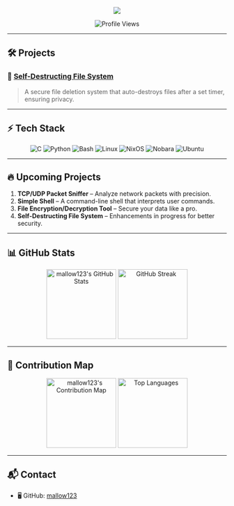 <p align="center">
  <img src="https://readme-typing-svg.herokuapp.com?font=JetBrains+Mono&size=22&duration=3000&color=00FF00&center=true&vCenter=true&lines=Hello!!;C+%7C+Python+%7C+Bash+%7C+Linux;Building+and+Growing!">
</p>

<p align="center">
  <img src="https://komarev.com/ghpvc/?username=mallow123&style=flat-square&color=00FF00" alt="Profile Views"/>
</p>

---

## 🛠️ Projects
### 🚨 [Self-Destructing File System](https://github.com/mallow123/self-destructing-file-system)
> A secure file deletion system that auto-destroys files after a set timer, ensuring privacy.

---

## ⚡ Tech Stack
<p align="center">
  <img src="https://img.shields.io/badge/C-00599C?style=for-the-badge&logo=c&logoColor=white" alt="C"/>
  <img src="https://img.shields.io/badge/Python-3776AB?style=for-the-badge&logo=python&logoColor=white" alt="Python"/>
  <img src="https://img.shields.io/badge/Bash-4EAA25?style=for-the-badge&logo=gnu-bash&logoColor=white" alt="Bash"/>
  <img src="https://img.shields.io/badge/Linux-FCC624?style=for-the-badge&logo=linux&logoColor=black" alt="Linux"/>
  <img src="https://img.shields.io/badge/NixOS-5277C3?style=for-the-badge&logo=nixos&logoColor=white" alt="NixOS"/>
  <img src="https://img.shields.io/badge/Nobara-9B1C2E?style=for-the-badge&logo=fedora&logoColor=white" alt="Nobara"/>
  <img src="https://img.shields.io/badge/Ubuntu-E95420?style=for-the-badge&logo=ubuntu&logoColor=white" alt="Ubuntu"/>
</p>

---

## 🔥 Upcoming Projects
1) **TCP/UDP Packet Sniffer** – Analyze network packets with precision.  
2) **Simple Shell** – A command-line shell that interprets user commands.  
3) **File Encryption/Decryption Tool** – Secure your data like a pro.  
4) **Self-Destructing File System** – Enhancements in progress for better security.

---

## 📊 GitHub Stats
<p align="center">
  <img src="https://github-readme-stats.vercel.app/api?username=mallow123&show_icons=true&theme=tokyonight&hide_border=true" alt="mallow123's GitHub Stats" height="160px"/>
  <img src="https://github-readme-streak-stats.herokuapp.com/?user=mallow123&theme=tokyonight&hide_border=true" alt="GitHub Streak" height="160px"/>
</p>

---

## 🌌 Contribution Map
<p align="center">
  <img src="https://github-profile-summary-cards.vercel.app/api/cards/profile-details?username=mallow123&theme=tokyonight" alt="mallow123's Contribution Map" height="160px"/>
  <img src="https://github-profile-summary-cards.vercel.app/api/cards/repos-per-language?username=mallow123&theme=tokyonight" alt="Top Languages" height="160px"/>
</p>

---

## 📬 Contact
- 🖥️ GitHub: [mallow123](https://github.com/mallow123)
